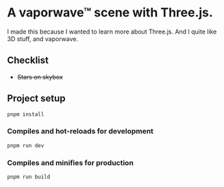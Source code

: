 ﻿# A vaporwave™ scene with Three.js.
 I made this because I wanted to learn more about Three.js. And I quite like 3D stuff, and vaporwave.
## Checklist
<ul>
 <li><strike>Stars on skybox</strike></li>
</ul>

## Project setup
```
pnpm install
```

### Compiles and hot-reloads for development
```
pnpm run dev
```

### Compiles and minifies for production
```
pnpm run build
```
